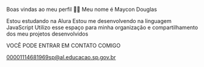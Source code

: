 Boas vindas ao meu perfil 💙💙
Meu nome é Maycon Douglas 

Estou estudando na Alura
Estou me desenvolvendo na linguagem JavaScript
Utilizo esse espaço para minha organização e compartilhamento dos meu projetos desenvolvidos

VOCÊ PODE ENTRAR EM CONTATO COMIGO

00001114681969sp@al.educacao.sp.gov.br
